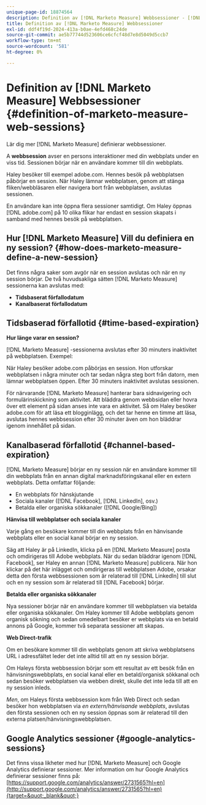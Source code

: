 ```yaml
---
unique-page-id: 18874564
description: Definition av [!DNL Marketo Measure] Webbsessioner - [!DNL Marketo Measure] - Produktdokumentation
title: Definition av [!DNL Marketo Measure] Webbsessioner
exl-id: ddf4f19d-2024-413a-b0ae-4efd468c24de
source-git-commit: ae5b77744d523606ce6cfcf48d7e8d5049d5ccb7
workflow-type: tm+mt
source-wordcount: '581'
ht-degree: 0%

---
```


# Definition av [!DNL Marketo Measure] Webbsessioner {#definition-of-marketo-measure-web-sessions}

Lär dig mer [!DNL Marketo Measure] definierar webbsessioner.

A **webbsession** avser en persons interaktioner med din webbplats under en viss tid. Sessionen börjar när en användare kommer till din webbplats.

Haley besöker till exempel adobe.com. Hennes besök på webbplatsen påbörjar en session. När Haley lämnar webbplatsen, genom att stänga fliken/webbläsaren eller navigera bort från webbplatsen, avslutas sessionen.

En användare kan inte öppna flera sessioner samtidigt. Om Haley öppnas [!DNL adobe.com] på 10 olika flikar har endast en session skapats i samband med hennes besök på webbplatsen.

## Hur [!DNL Marketo Measure] Vill du definiera en ny session? {#how-does-marketo-measure-define-a-new-session}

Det finns några saker som avgör när en session avslutas och när en ny session börjar. De två huvudsakliga sätten [!DNL Marketo Measure] sessionerna kan avslutas med:

* **Tidsbaserat förfallodatum**
* **Kanalbaserat förfallodatum**

## Tidsbaserad förfallotid {#time-based-expiration}

**Hur länge varar en session?**

[!DNL Marketo Measure] -sessionerna avslutas efter 30 minuters inaktivitet på webbplatsen. Exempel:

När Haley besöker adobe.com påbörjas en session. Hon utforskar webbplatsen i några minuter och tar sedan några steg bort från datorn, men lämnar webbplatsen öppen. Efter 30 minuters inaktivitet avslutas sessionen.

För närvarande [!DNL Marketo Measure] hanterar bara sidnavigering och formulärinskickning som aktivitet. Att bläddra genom webbsidan eller hovra över ett element på sidan anses inte vara en aktivitet. Så om Haley besöker adobe.com för att läsa ett blogginlägg, och det tar henne en timme att läsa, avslutas hennes webbsession efter 30 minuter även om hon bläddrar igenom innehållet på sidan.

## Kanalbaserad förfallotid {#channel-based-expiration}

[!DNL Marketo Measure] börjar en ny session när en användare kommer till din webbplats från en annan digital marknadsföringskanal eller en extern webbplats. Detta omfattar följande:

* En webbplats för hänskjutande
* Sociala kanaler ([!DNL Facebook], [!DNL LinkedIn], osv.)
* Betalda eller organiska sökkanaler ([!DNL Google/Bing])

**Hänvisa till webbplatser och sociala kanaler**

Varje gång en besökare kommer till din webbplats från en hänvisande webbplats eller en social kanal börjar en ny session.

Säg att Haley är på LinkedIn, klicka på en [!DNL Marketo Measure] posta och omdirigeras till Adobe webbplats. När du sedan bläddrar igenom [!DNL Facebook], ser Haley en annan [!DNL Marketo Measure] publicera. När hon klickar på det här inlägget och omdirigeras till webbplatsen Adobe, orsakar detta den första webbsessionen som är relaterad till [!DNL LinkedIn] till slut och en ny session som är relaterad till [!DNL Facebook] börjar.

**Betalda eller organiska sökkanaler**

Nya sessioner börjar när en användare kommer till webbplatsen via betalda eller organiska sökkanaler. Om Haley kommer till Adobe webbplats genom organisk sökning och sedan omedelbart besöker er webbplats via en betald annons på Google, kommer två separata sessioner att skapas.

**Web Direct-trafik**

Om en besökare kommer till din webbplats genom att skriva webbplatsens URL i adressfältet leder det inte alltid till att en ny session börjar.

Om Haleys första webbsession börjar som ett resultat av ett besök från en hänvisningswebbplats, en social kanal eller en betald/organisk sökkanal och sedan besöker webbplatsen via webben direkt, skulle det inte leda till att en ny session inleds.

_Men_, om Haleys första webbsession kom från Web Direct och sedan besöker hon webbplatsen via _en extern/hänvisande webbplats_, avslutas den första sessionen och en ny session öppnas som är relaterad till den externa platsen/hänvisningswebbplatsen.

## Google Analytics sessioner {#google-analytics-sessions}

Det finns vissa likheter med hur [!DNL Marketo Measure] och Google Analytics definierar sessioner. Mer information om hur Google Analytics definierar sessioner finns på: [https://support.google.com/analytics/answer/2731565?hl=en](http://support.google.com/analytics/answer/2731565?hl=en){target=&quot;_blank&quot;}
